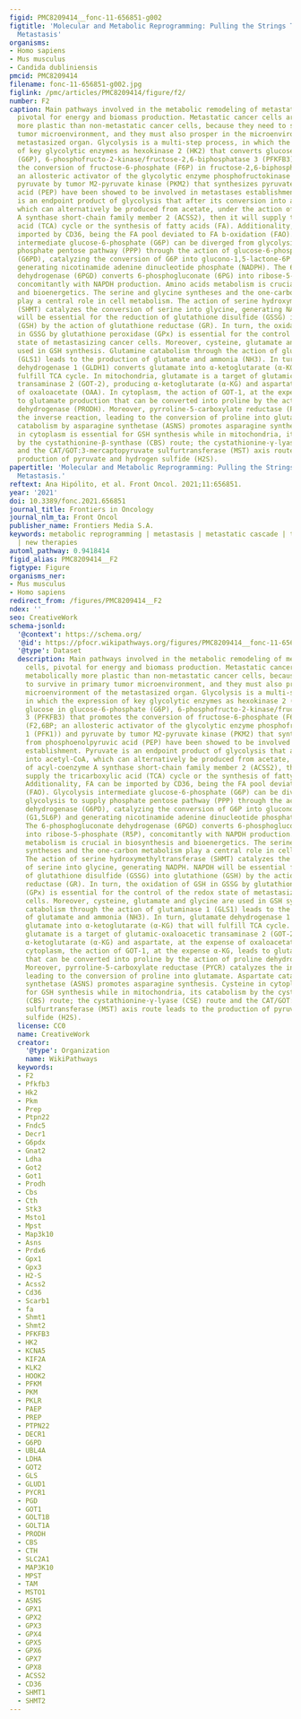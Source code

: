 ```yaml
---
figid: PMC8209414__fonc-11-656851-g002
figtitle: 'Molecular and Metabolic Reprogramming: Pulling the Strings Toward Tumor
  Metastasis'
organisms:
- Homo sapiens
- Mus musculus
- Candida dubliniensis
pmcid: PMC8209414
filename: fonc-11-656851-g002.jpg
figlink: /pmc/articles/PMC8209414/figure/f2/
number: F2
caption: Main pathways involved in the metabolic remodeling of metastatic cancer cells,
  pivotal for energy and biomass production. Metastatic cancer cells are metabolically
  more plastic than non-metastatic cancer cells, because they need to survive in primary
  tumor microenvironment, and they must also prosper in the microenvironment of the
  metastasized organ. Glycolysis is a multi-step process, in which the expression
  of key glycolytic enzymes as hexokinase 2 (HK2) that converts glucose in glucose-6-phosphate
  (G6P), 6-phosphofructo-2-kinase/fructose-2,6-biphosphatase 3 (PFKFB3) that promotes
  the conversion of fructose-6-phosphate (F6P) in fructose-2,6-biphosphate (F2,6BP;
  an allosteric activator of the glycolytic enzyme phosphofructokinase 1 (PFK1)) and
  pyruvate by tumor M2-pyruvate kinase (PKM2) that synthesizes pyruvate from phosphoenolpyruvic
  acid (PEP) have been showed to be involved in metastases establishment. Pyruvate
  is an endpoint product of glycolysis that after its conversion into acetyl-CoA,
  which can alternatively be produced from acetate, under the action of acyl-coenzyme
  A synthase short-chain family member 2 (ACSS2), then it will supply the tricarboxylic
  acid (TCA) cycle or the synthesis of fatty acids (FA). Additionality, FA can be
  imported by CD36, being the FA pool deviated to FA b-oxidation (FAO). Glycolysis
  intermediate glucose-6-phosphate (G6P) can be diverged from glycolysis to supply
  phosphate pentose pathway (PPP) through the action of glucose-6-phosphate dehydrogenase
  (G6PD), catalyzing the conversion of G6P into glucono-1,5-lactone-6P (G1,5L6P) and
  generating nicotinamide adenine dinucleotide phosphate (NADPH). The 6-phosphogluconate
  dehydrogenase (6PGD) converts 6-phosphogluconate (6PG) into ribose-5-phosphate (R5P),
  concomitantly with NAPDH production. Amino acids metabolism is crucial in biosynthesis
  and bioenergetics. The serine and glycine syntheses and the one-carbon metabolism
  play a central role in cell metabolism. The action of serine hydroxymethyltransferase
  (SHMT) catalyzes the conversion of serine into glycine, generating NADPH. NAPDH
  will be essential for the reduction of glutathione disulfide (GSSG) into glutathione
  (GSH) by the action of glutathione reductase (GR). In turn, the oxidation of GSH
  in GSSG by glutathione peroxidase (GPx) is essential for the control of the redox
  state of metastasizing cancer cells. Moreover, cysteine, glutamate and glycine are
  used in GSH synthesis. Glutamine catabolism through the action of glutaminase 1
  (GLS1) leads to the production of glutamate and ammonia (NH3). In turn, glutamate
  dehydrogenase 1 (GLDH1) converts glutamate into α-ketoglutarate (α-KG) that will
  fulfill TCA cycle. In mitochondria, glutamate is a target of glutamic-oxaloacetic
  transaminase 2 (GOT-2), producing α-ketoglutarate (α-KG) and aspartate, at the expense
  of oxaloacetate (OAA). In cytoplasm, the action of GOT-1, at the expense α-KG, leads
  to glutamate production that can be converted into proline by the action of proline
  dehydrogenase (PRODH). Moreover, pyrroline-5-carboxylate reductase (PYCR) catalyzes
  the inverse reaction, leading to the conversion of proline into glutamate. Aspartate
  catabolism by asparagine synthetase (ASNS) promotes asparagine synthesis. Cysteine
  in cytoplasm is essential for GSH synthesis while in mitochondria, its catabolism
  by the cystathionine-β-synthase (CBS) route; the cystathionine-γ-lyase (CSE) route
  and the CAT/GOT:3-mercaptopyruvate sulfurtransferase (MST) axis route leads to the
  production of pyruvate and hydrogen sulfide (H2S).
papertitle: 'Molecular and Metabolic Reprogramming: Pulling the Strings Toward Tumor
  Metastasis.'
reftext: Ana Hipólito, et al. Front Oncol. 2021;11:656851.
year: '2021'
doi: 10.3389/fonc.2021.656851
journal_title: Frontiers in Oncology
journal_nlm_ta: Front Oncol
publisher_name: Frontiers Media S.A.
keywords: metabolic reprogramming | metastasis | metastatic cascade | tumor microenvironment
  | new therapies
automl_pathway: 0.9418414
figid_alias: PMC8209414__F2
figtype: Figure
organisms_ner:
- Mus musculus
- Homo sapiens
redirect_from: /figures/PMC8209414__F2
ndex: ''
seo: CreativeWork
schema-jsonld:
  '@context': https://schema.org/
  '@id': https://pfocr.wikipathways.org/figures/PMC8209414__fonc-11-656851-g002.html
  '@type': Dataset
  description: Main pathways involved in the metabolic remodeling of metastatic cancer
    cells, pivotal for energy and biomass production. Metastatic cancer cells are
    metabolically more plastic than non-metastatic cancer cells, because they need
    to survive in primary tumor microenvironment, and they must also prosper in the
    microenvironment of the metastasized organ. Glycolysis is a multi-step process,
    in which the expression of key glycolytic enzymes as hexokinase 2 (HK2) that converts
    glucose in glucose-6-phosphate (G6P), 6-phosphofructo-2-kinase/fructose-2,6-biphosphatase
    3 (PFKFB3) that promotes the conversion of fructose-6-phosphate (F6P) in fructose-2,6-biphosphate
    (F2,6BP; an allosteric activator of the glycolytic enzyme phosphofructokinase
    1 (PFK1)) and pyruvate by tumor M2-pyruvate kinase (PKM2) that synthesizes pyruvate
    from phosphoenolpyruvic acid (PEP) have been showed to be involved in metastases
    establishment. Pyruvate is an endpoint product of glycolysis that after its conversion
    into acetyl-CoA, which can alternatively be produced from acetate, under the action
    of acyl-coenzyme A synthase short-chain family member 2 (ACSS2), then it will
    supply the tricarboxylic acid (TCA) cycle or the synthesis of fatty acids (FA).
    Additionality, FA can be imported by CD36, being the FA pool deviated to FA b-oxidation
    (FAO). Glycolysis intermediate glucose-6-phosphate (G6P) can be diverged from
    glycolysis to supply phosphate pentose pathway (PPP) through the action of glucose-6-phosphate
    dehydrogenase (G6PD), catalyzing the conversion of G6P into glucono-1,5-lactone-6P
    (G1,5L6P) and generating nicotinamide adenine dinucleotide phosphate (NADPH).
    The 6-phosphogluconate dehydrogenase (6PGD) converts 6-phosphogluconate (6PG)
    into ribose-5-phosphate (R5P), concomitantly with NAPDH production. Amino acids
    metabolism is crucial in biosynthesis and bioenergetics. The serine and glycine
    syntheses and the one-carbon metabolism play a central role in cell metabolism.
    The action of serine hydroxymethyltransferase (SHMT) catalyzes the conversion
    of serine into glycine, generating NADPH. NAPDH will be essential for the reduction
    of glutathione disulfide (GSSG) into glutathione (GSH) by the action of glutathione
    reductase (GR). In turn, the oxidation of GSH in GSSG by glutathione peroxidase
    (GPx) is essential for the control of the redox state of metastasizing cancer
    cells. Moreover, cysteine, glutamate and glycine are used in GSH synthesis. Glutamine
    catabolism through the action of glutaminase 1 (GLS1) leads to the production
    of glutamate and ammonia (NH3). In turn, glutamate dehydrogenase 1 (GLDH1) converts
    glutamate into α-ketoglutarate (α-KG) that will fulfill TCA cycle. In mitochondria,
    glutamate is a target of glutamic-oxaloacetic transaminase 2 (GOT-2), producing
    α-ketoglutarate (α-KG) and aspartate, at the expense of oxaloacetate (OAA). In
    cytoplasm, the action of GOT-1, at the expense α-KG, leads to glutamate production
    that can be converted into proline by the action of proline dehydrogenase (PRODH).
    Moreover, pyrroline-5-carboxylate reductase (PYCR) catalyzes the inverse reaction,
    leading to the conversion of proline into glutamate. Aspartate catabolism by asparagine
    synthetase (ASNS) promotes asparagine synthesis. Cysteine in cytoplasm is essential
    for GSH synthesis while in mitochondria, its catabolism by the cystathionine-β-synthase
    (CBS) route; the cystathionine-γ-lyase (CSE) route and the CAT/GOT:3-mercaptopyruvate
    sulfurtransferase (MST) axis route leads to the production of pyruvate and hydrogen
    sulfide (H2S).
  license: CC0
  name: CreativeWork
  creator:
    '@type': Organization
    name: WikiPathways
  keywords:
  - F2
  - Pfkfb3
  - Hk2
  - Pkm
  - Prep
  - Ptpn22
  - Fndc5
  - Decr1
  - G6pdx
  - Gnat2
  - Ldha
  - Got2
  - Got1
  - Prodh
  - Cbs
  - Cth
  - Stk3
  - Msto1
  - Mpst
  - Map3k10
  - Asns
  - Prdx6
  - Gpx1
  - Gpx3
  - H2-S
  - Acss2
  - Cd36
  - Scarb1
  - fa
  - Shmt1
  - Shmt2
  - PFKFB3
  - HK2
  - KCNA5
  - KIF2A
  - KLK2
  - HOOK2
  - PFKM
  - PKM
  - PKLR
  - PAEP
  - PREP
  - PTPN22
  - DECR1
  - G6PD
  - UBL4A
  - LDHA
  - GOT2
  - GLS
  - GLUD1
  - PYCR1
  - PGD
  - GOT1
  - GOLT1B
  - GOLT1A
  - PRODH
  - CBS
  - CTH
  - SLC2A1
  - MAP3K10
  - MPST
  - TAM
  - MSTO1
  - ASNS
  - GPX1
  - GPX2
  - GPX3
  - GPX4
  - GPX5
  - GPX6
  - GPX7
  - GPX8
  - ACSS2
  - CD36
  - SHMT1
  - SHMT2
---
```

